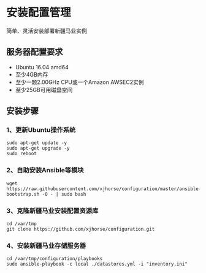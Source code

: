 # 安装配置管理
简单、灵活安装部署新疆马业实例

## 服务器配置要求
- Ubuntu 16.04 amd64
- 至少4GB内存
- 至少一颗2.00GHz CPU或一个Amazon AWSEC2实例
- 至少25GB可用磁盘空间

## 安装步骤

### 1、更新Ubuntu操作系统

    sudo apt-get update -y
    sudo apt-get upgrade -y
    sudo reboot

### 2、自助安装Ansible等模块

    wget https://raw.githubusercontent.com/xjhorse/configuration/master/ansible-bootstrap.sh -O - | sudo bash

### 3、克隆新疆马业安装配置资源库
    cd /var/tmp
    git clone https://github.com/xjhorse/configuration.git

### 4、安装新疆马业存储服务器

    cd /var/tmp/configuration/playbooks
    sudo ansible-playbook -c local ./datastores.yml -i "inventory.ini"
    
    